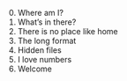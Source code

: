 0. Where am I?
1. What’s in there?
2. There is no place like home
3. The long format
4. Hidden files
5. I love numbers
6. Welcome

